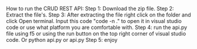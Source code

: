How to run the CRUD REST API:
Step 1: Download the zip file.
Step 2: Extract the file's.
Step 3: After extracting the file right click on the folder and click Open terminal. Input this code "code -n ." to open it in visual studio code or use what platform you are comfortable with.
Step 4: run the api.py file using f5 or using the run button on the top right corner of visual studio code. Or  python api.py or api.py
Step 5: enjoy
